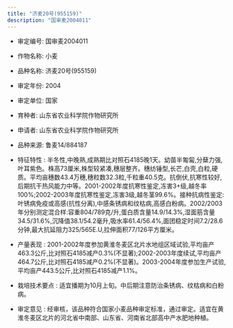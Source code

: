 ```yaml
---
title: "济麦20号(955159)"
description: "国审麦2004011"
---
```

* 审定编号:  国审麦2004011

*  作物名称:  小麦

*  品种名称:  济麦20号(955159)

*  审定年份:  2004

*  审定单位:  国家

* 育种者:  山东省农业科学院作物研究所

*  申请者:  山东省农业科学院作物研究所

*  品种来源:  鲁麦14/884187

*  特征特性 : 
半冬性,中晚熟,成熟期比对照石4185晚1天。幼苗半匍匐,分蘖力强,叶耳紫色。株高73厘米,株型较紧凑,穗层整齐。穗纺锤型,长芒,白壳,白粒,硬质。平均亩穗数43.4万穗,穗粒数32.3粒,千粒重40.5克。抗倒伏,抗寒性较好,后期抗干热风能力中等。2001-2002年度抗寒性鉴定,冻害3+级,越冬率100%;2002-2003年度抗寒性鉴定,冻害3级,越冬茎99.6%。接种抗病性鉴定:叶锈病免疫或高感(抗性分离),中感条锈病和纹枯病,高感白粉病。2002/2003年分别测定混合样:容重804/789克/升,蛋白质含量14.9/14.3%,湿面筋含量34.5/31.6%,沉降值38.1/54.2毫升,吸水率61.4/56.4%,面团稳定时间7.2/28.6分钟,最大抗延阻力325/565E.U,拉伸面积77/126平方厘米。
 
*  产量表现 : 
2001-2002年度参加黄淮冬麦区北片水地组区域试验,平均亩产463.3公斤,比对照石4185减产0.3%(不显著);2002-2003年度续试,平均亩产464.7公斤,比对照石4185减产0.2%(不显著)。2003-2004年度参加生产试验,平均亩产443.5公斤,比对照石4185减产1.1%。

*  栽培技术要点 : 
适宜播期为10月上旬。中后期注意防治条锈病、纹枯病和白粉病。

*  审定意见 : 
经审核，该品种符合国家小麦品种审定标准，通过审定。适宜在黄淮冬麦区北片的河北省中南部、山东省、河南省北部高中产水肥地种植。
